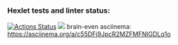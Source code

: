 ### Hexlet tests and linter status:
[![Actions Status](https://github.com/olga5bespopovtseva/python-project-49/workflows/hexlet-check/badge.svg)](https://github.com/olga5bespopovtseva/python-project-49/actions)
<a href="https://codeclimate.com/github/olga5bespopovtseva/python-project-49/maintainability"><img src="https://api.codeclimate.com/v1/badges/97e52eb4a5d92ec18dc7/maintainability" /></a>
brain-even asciinema: https://asciinema.org/a/c55DFj9JpcR2MZFMFNIGDLq1o
